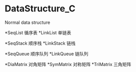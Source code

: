 # DataStructure_C
Normal data structure

*SeqList 循序表
*LinkList 单链表

*SeqStack 顺序栈
*LinkStack 链栈

*SeqQueue 顺序队列
*LinkQueue 链队列

*DiaMatrix 对角矩阵
*SymMatrix 对称矩阵
*TriMatrix 三角矩阵
